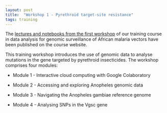 ```yaml
---
layout: post
title:  "Workshop 1 - Pyrethroid target-site resistance"
tags: training
---
```


The [lectures and notebooks from the first
workshop](https://anopheles-genomic-surveillance.github.io/workshop-1/about.html)
of our training course in data analysis for genomic surveillance of
African malaria vectors have been published on the course website.

This training workshop introduces the use of genomic data to analyse
mutations in the gene targeted by pyrethroid insecticides. The
workshop comprises four modules:

* Module 1 - Interactive cloud computing with Google Colaboratory

* Module 2 - Accessing and exploring Anopheles genomic data

* Module 3 - Navigating the Anopheles gambiae reference genome

* Module 4 - Analysing SNPs in the Vgsc gene

